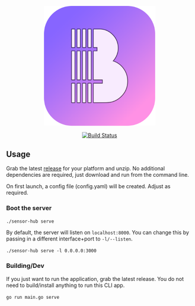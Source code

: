 <p align="center"><img src="mod3.png" width="300"></p>
<p align="center">
<a href="https://github.com/ict2106-lab-p1/sensor-hub/actions/workflows/release.yml"><img src="https://github.com/ict2106-lab-p1/sensor-hub/actions/workflows/release.yml/badge.svg" alt="Build Status"></a>
</a>
</p>


## Usage
Grab the latest [release](https://github.com/ict2106-lab-p1/sensor-hub/releases) for your platform and unzip. No additional dependencies are required, just download and run from the command line.

On first launch, a config file (config.yaml) will be created. Adjust as required.

### Boot the server
`./sensor-hub serve`

By default, the server will listen on `localhost:8000`. You can change this by passing in a different interface+port to `-l/--listen`.

`./sensor-hub serve -l 0.0.0.0:3000`

### Building/Dev
If you just want to run the application, grab the latest release. You do not need to build/install anything to run this CLI app.

`go run main.go serve`
